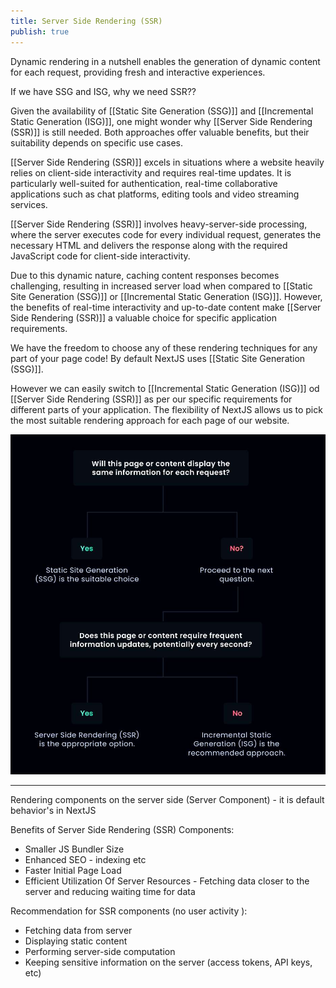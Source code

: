 ```yaml
---
title: Server Side Rendering (SSR)
publish: true
---
```


Dynamic rendering in a nutshell enables the generation of dynamic content for each request, providing fresh and interactive experiences. 

If we have SSG and ISG, why we need SSR??

Given the availability of [[Static Site Generation  (SSG)]] and [[Incremental Static Generation (ISG)]], one might wonder why [[Server Side Rendering (SSR)]] is still needed. Both approaches offer valuable benefits, but their suitability depends on specific use cases.

[[Server Side Rendering (SSR)]] excels in situations where a website heavily relies on client-side interactivity and requires real-time updates. It is particularly well-suited for authentication, real-time collaborative applications such as chat platforms, editing tools and video streaming services.

[[Server Side Rendering (SSR)]] involves heavy-server-side processing, where the server executes code for every individual request, generates the necessary HTML and delivers the response along with the required JavaScript code for client-side interactivity.

Due to this dynamic nature, caching content responses becomes challenging, resulting in increased server load when compared to [[Static Site Generation  (SSG)]] or [[Incremental Static Generation (ISG)]]. However, the benefits of real-time interactivity and up-to-date content make [[Server Side Rendering (SSR)]] a valuable choice for specific application requirements.

We have the freedom to choose any of these rendering techniques for any part of your page code! By default NextJS uses [[Static Site Generation  (SSG)]].

However we can easily switch to [[Incremental Static Generation (ISG)]] od [[Server Side Rendering (SSR)]] as per our specific requirements for different parts of your application. The flexibility of NextJS allows us to pick the most suitable rendering approach for each page of our website.

![Server Side Rendering (SSR)-1701519541235.jpeg](Server%20Side%20Rendering%20%28SSR%29-1701519541235.jpeg)

-----

Rendering components on the server side (Server Component) - it is default behavior's in NextJS

Benefits of Server Side Rendering (SSR) Components:

- Smaller JS Bundler Size
- Enhanced SEO - indexing etc
- Faster Initial Page Load
- Efficient Utilization Of Server Resources - Fetching data closer to the server and reducing waiting time for data

Recommendation for SSR components (no user activity ):

- Fetching data from server
- Displaying static content
- Performing server-side computation
- Keeping sensitive information on the server (access tokens, API keys, etc)
